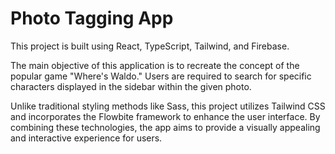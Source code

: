 # Photo Tagging App

This project is built using React, TypeScript, Tailwind, and Firebase.

The main objective of this application is to recreate the concept of the popular game "Where's Waldo." Users are required to search for specific characters displayed in the sidebar within the given photo.

Unlike traditional styling methods like Sass, this project utilizes Tailwind CSS and incorporates the Flowbite framework to enhance the user interface. By combining these technologies, the app aims to provide a visually appealing and interactive experience for users.
